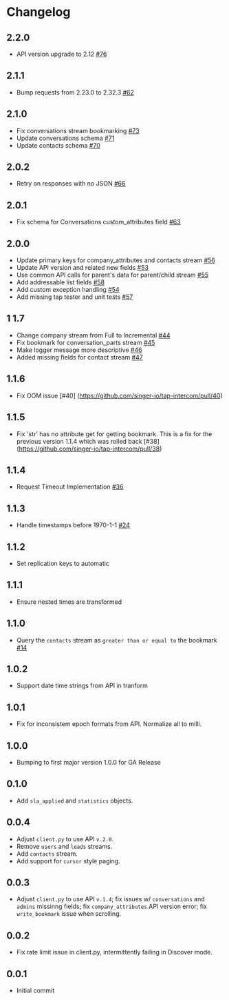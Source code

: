 # Changelog

## 2.2.0
 * API version upgrade to 2.12 [#76](https://github.com/singer-io/tap-intercom/pull/76)

## 2.1.1
 * Bump requests from 2.23.0 to 2.32.3 [#62](https://github.com/singer-io/tap-intercom/pull/62)

## 2.1.0
 * Fix conversations stream bookmarking [#73](https://github.com/singer-io/tap-intercom/pull/73)
 * Update conversations schema [#71](https://github.com/singer-io/tap-intercom/pull/71)
 * Update contacts schema [#70](https://github.com/singer-io/tap-intercom/pull/70)

## 2.0.2
 * Retry on responses with no JSON [#66](https://github.com/singer-io/tap-intercom/pull/66)

## 2.0.1
 * Fix schema for Conversations custom_attributes field [#63](https://github.com/singer-io/tap-intercom/pull/63)

## 2.0.0
 * Update primary keys for company_attributes and contacts stream [#56](https://github.com/singer-io/tap-intercom/pull/56)
 * Update API version and related new fields [#53](https://github.com/singer-io/tap-intercom/pull/53)
 * Use common API calls for parent's data for parent/child stream [#55](https://github.com/singer-io/tap-intercom/pull/55)
 * Add addressable list fields [#58](https://github.com/singer-io/tap-intercom/pull/58)
 * Add custom exception handling [#54](https://github.com/singer-io/tap-intercom/pull/54)
 * Add missing tap tester and unit tests [#57](https://github.com/singer-io/tap-intercom/pull/57)

## 1 1.7
 * Change company stream from Full to Incremental [#44](https://github.com/singer-io/tap-intercom/pull/44)
 * Fix bookmark for conversation_parts stream [#45](https://github.com/singer-io/tap-intercom/pull/45)
 * Make logger message more descriptive [#46](https://github.com/singer-io/tap-intercom/pull/46)
 * Added missing fields for contact stream [#47](https://github.com/singer-io/tap-intercom/pull/47)
## 1.1.6
 * Fix OOM issue [#40] (https://github.com/singer-io/tap-intercom/pull/40)

## 1.1.5
 * Fix 'str' has no attribute get for getting bookmark. This is a fix for the previous version 1.1.4 which was rolled back  [#38] (https://github.com/singer-io/tap-intercom/pull/38)

## 1.1.4
  * Request Timeout Implementation [#36](https://github.com/singer-io/tap-intercom/pull/36)

## 1.1.3
  * Handle timestamps before 1970-1-1 [#24](https://github.com/singer-io/tap-intercom/pull/24)

## 1.1.2
  * Set replication keys to automatic

## 1.1.1
  * Ensure nested times are transformed

## 1.1.0
  * Query the `contacts` stream as `greater than or equal to` the bookmark [#14](https://github.com/singer-io/tap-intercom/pull/14)

## 1.0.2
  * Support date time strings from API in tranform

## 1.0.1
  * Fix for inconsistem epoch formats from API. Normalize all to milli.

## 1.0.0
  * Bumping to first major version 1.0.0 for GA Release

## 0.1.0
  * Add `sla_applied` and `statistics` objects.

## 0.0.4
  * Adjust `client.py` to use API `v.2.0`.
  * Remove `users` and `leads` streams.
  * Add `contacts` stream.
  * Add support for `cursor` style paging.

## 0.0.3
  * Adjust `client.py` to use API `v.1.4`; fix issues w/ `conversations` and `admins` missinng fields; fix `company_attributes` API version error; fix `write_bookmark` issue when scrolling.

## 0.0.2
  * Fix rate limit issue in client.py, intermittently failing in Discover mode.

## 0.0.1
  * Initial commit